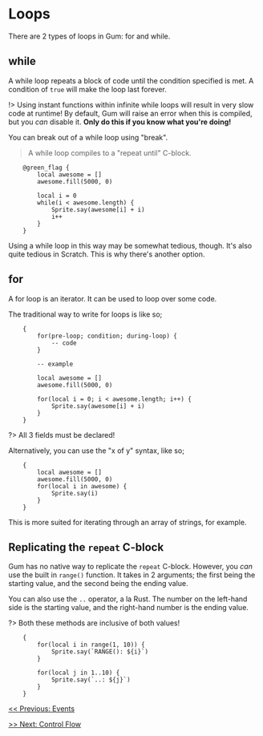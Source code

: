 # Loops
There are 2 types of loops in Gum: for and while.

## while

A while loop repeats a block of code until the condition specified is met. A condition of `true` will make the loop last forever.

!> Using instant functions within infinite while loops will result in very slow code at runtime! By default, Gum will raise an error when this is compiled, but you *can* disable it. **Only do this if you know what you're doing!**

You can break out of a while loop using "break".

> A while loop compiles to a "repeat until" C-block.

```gum
    @green_flag {
        local awesome = []
        awesome.fill(5000, 0)

        local i = 0
        while(i < awesome.length) {
            Sprite.say(awesome[i] + i)
            i++
        }
    }
```

Using a while loop in this way may be somewhat tedious, though. It's also quite tedious in Scratch. This is why there's another option.

## for

A for loop is an iterator. It can be used to loop over some code.

The traditional way to write for loops is like so;

```gum
    {
        for(pre-loop; condition; during-loop) {
            -- code
        }

        -- example

        local awesome = []
        awesome.fill(5000, 0)

        for(local i = 0; i < awesome.length; i++) {
            Sprite.say(awesome[i] + i)
        }
    }
```

?> All 3 fields must be declared!

Alternatively, you can use the "x of y" syntax, like so;

```gum
    {
        local awesome = []
        awesome.fill(5000, 0)
        for(local i in awesome) {
            Sprite.say(i)
        }
    }
```

This is more suited for iterating through an array of strings, for example.

## Replicating the `repeat` C-block

Gum has no native way to replicate the `repeat` C-block. However, you *can* use the built in `range()` function. It takes in 2 arguments; the first being the starting value, and the second being the ending value. 

You can also use the `..` operator, a la Rust. The number on the left-hand side is the starting value, and the right-hand number is the ending value.

?> Both these methods are inclusive of both values!

```gum
    {
        for(local i in range(1, 10)) {
            Sprite.say(`RANGE(): ${i}`)
        }

        for(local j in 1..10) {
            Sprite.say(`..: ${j}`)
        }
    }
```

[<< Previous: Events](main/events.md)

[>> Next: Control Flow](main/controlflow.md)